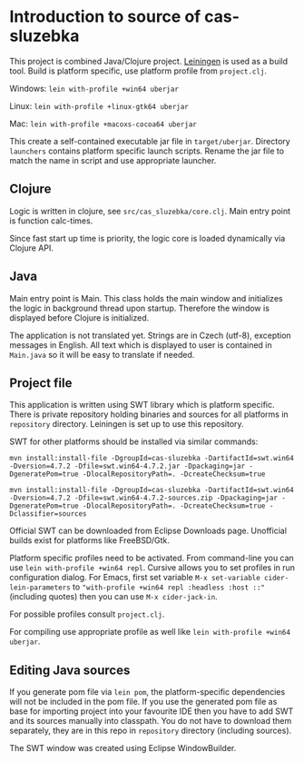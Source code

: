 # Introduction to source of cas-sluzebka

This project is combined Java/Clojure project. [Leiningen](https://leiningen.org/) is used as a build tool.
Build is platform specific, use platform profile from `project.clj`.

Windows: `lein with-profile +win64 uberjar`

Linux: `lein with-profile +linux-gtk64 uberjar`

Mac: `lein with-profile +macoxs-cocoa64 uberjar`

This create a self-contained executable jar file in `target/uberjar`. Directory `launchers` contains platform specific launch scripts. Rename the jar file to match the name in script and use appropriate launcher.


## Clojure

Logic is written in clojure, see `src/cas_sluzebka/core.clj`. Main entry point is function calc-times.

Since fast start up time is priority, the logic core is loaded dynamically via Clojure API.

## Java

Main entry point is Main. This class holds the main window and initializes the logic in background thread upon startup. Therefore the window is displayed before Clojure is initialized.

The application is not translated yet. Strings are in Czech (utf-8), exception messages in English. All text which is displayed to user is contained in `Main.java` so it will be easy to translate if needed.

## Project file

This application is written using SWT library which is platform specific. There is private repository holding binaries and sources for all platforms in `repository` directory. Leiningen is set up to use this repository.

SWT for other platforms should be installed via similar commands:

``` shell
mvn install:install-file -DgroupId=cas-sluzebka -DartifactId=swt.win64 -Dversion=4.7.2 -Dfile=swt.win64-4.7.2.jar -Dpackaging=jar -DgeneratePom=true -DlocalRepositoryPath=. -DcreateChecksum=true

mvn install:install-file -DgroupId=cas-sluzebka -DartifactId=swt.win64 -Dversion=4.7.2 -Dfile=swt.win64-4.7.2-sources.zip -Dpackaging=jar -DgeneratePom=true -DlocalRepositoryPath=. -DcreateChecksum=true -Dclassifier=sources
```

Official SWT can be downloaded from Eclipse Downloads page. Unofficial builds exist for platforms like FreeBSD/Gtk.

Platform specific profiles need to be activated. From command-line you can use `lein with-profile +win64 repl`. Cursive allows you to set profiles in run configuration dialog. For Emacs, first set variable `M-x set-variable cider-lein-parameters` to `"with-profile +win64 repl :headless :host ::"` (including quotes) then you can use `M-x cider-jack-in`.

For possible profiles consult `project.clj`.

For compiling use appropriate profile as well like `lein with-profile +win64 uberjar`.

## Editing Java sources

If you generate pom file via `lein pom`, the platform-specific dependencies will not be included in the pom file. If you use the generated pom file as base for importing project into your favourite IDE then you have to add SWT and its sources manually into classpath. You do not have to download them separately, they are in this repo in `repository` directory (including sources).

The SWT window was created using Eclipse WindowBuilder.
